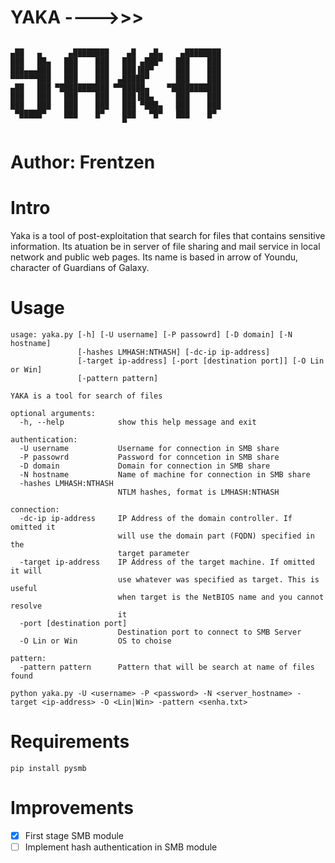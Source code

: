 # YAKA ---->>>
```

▄██   ▄      ▄████████    ▄█   ▄█▄    ▄████████ 
███   ██▄   ███    ███   ███ ▄███▀   ███    ███ 
███▄▄▄███   ███    ███   ███▐██▀     ███    ███ 
▀▀▀▀▀▀███   ███    ███  ▄█████▀      ███    ███ 
▄██   ███ ▀███████████ ▀▀█████▄    ▀███████████ 
███   ███   ███    ███   ███▐██▄     ███    ███ 
███   ███   ███    ███   ███ ▀███▄   ███    ███ 
 ▀█████▀    ███    █▀    ███   ▀█▀   ███    █▀  
                         ▀                      
```


# Author: Frentzen

# Intro

Yaka is a tool of post-exploitation that search for files that contains sensitive information. Its atuation be in server of file sharing and mail service in local network and public web pages. Its name is based in arrow of Youndu, character of Guardians of Galaxy.

# Usage
```
usage: yaka.py [-h] [-U username] [-P passowrd] [-D domain] [-N hostname]
               [-hashes LMHASH:NTHASH] [-dc-ip ip-address]
               [-target ip-address] [-port [destination port]] [-O Lin or Win]
               [-pattern pattern]

YAKA is a tool for search of files

optional arguments:
  -h, --help            show this help message and exit

authentication:
  -U username           Username for connection in SMB share
  -P passowrd           Password for conncetion in SMB share
  -D domain             Domain for connection in SMB share
  -N hostname           Name of machine for connection in SMB share
  -hashes LMHASH:NTHASH
                        NTLM hashes, format is LMHASH:NTHASH

connection:
  -dc-ip ip-address     IP Address of the domain controller. If omitted it
                        will use the domain part (FQDN) specified in the
                        target parameter
  -target ip-address    IP Address of the target machine. If omitted it will
                        use whatever was specified as target. This is useful
                        when target is the NetBIOS name and you cannot resolve
                        it
  -port [destination port]
                        Destination port to connect to SMB Server
  -O Lin or Win         OS to choise

pattern:
  -pattern pattern      Pattern that will be search at name of files found
```
```
python yaka.py -U <username> -P <password> -N <server_hostname> -target <ip-address> -O <Lin|Win> -pattern <senha.txt>
```
# Requirements
```
pip install pysmb
```
# Improvements
- [x] First stage SMB module
- [ ] Implement hash authentication in SMB module
